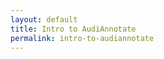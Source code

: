 ```yaml
---
layout: default
title: Intro to AudiAnnotate
permalink: intro-to-audiannotate
---
```

<!-- Add an essay or interpretive material below this line,
using HTML or markdown.  Do not modify this file above this line -->
